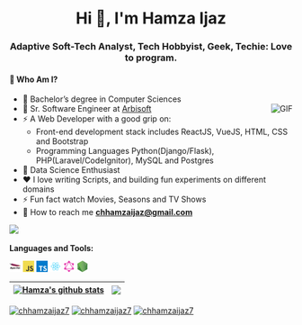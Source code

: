 <h1 align="center">Hi 👋, I'm Hamza Ijaz</h1>
<h3 align="center">Adaptive Soft-Tech Analyst, Tech Hobbyist, Geek, Techie: Love to program.</h3>

#### 🤔 Who Am I?

- 🏫 Bachelor’s degree in Computer Sciences 
- 💼 Sr. Software Engineer at [Arbisoft](https://arbisoft.com/)
  <img src="https://media.giphy.com/media/BemKqR9RDK4V2/giphy.gif" alt="GIF" align="right">
- ⚡️ A Web Developer with a good grip on:
  - Front-end development stack includes ReactJS, VueJS, HTML, CSS and Bootstrap
  - Programming Languages Python(Django/Flask), PHP(Laravel/CodeIgnitor), MySQL and Postgres
- 🚀 Data Science Enthusiast
- ❤️ I love writing Scripts, and building fun experiments on different domains
- ⚡ Fun fact watch Movies, Seasons and TV Shows
- 💬 How to reach me **chhamzaijaz@gmail.com**

![](https://komarev.com/ghpvc/?username=hamzaijaz-dev)

**Languages and Tools:**  

[comment]: <> (![Alt Apache]&#40;assets/apache.png =250x250&#41;)

<code><img height="20" src="./assets/apache.svg"></code>
<code><img height="20" src="https://raw.githubusercontent.com/github/explore/80688e429a7d4ef2fca1e82350fe8e3517d3494d/topics/javascript/javascript.png"></code>
<code><img height="20" src="https://raw.githubusercontent.com/github/explore/80688e429a7d4ef2fca1e82350fe8e3517d3494d/topics/typescript/typescript.png"></code>
<code><img height="20" src="https://raw.githubusercontent.com/github/explore/80688e429a7d4ef2fca1e82350fe8e3517d3494d/topics/react/react.png"></code>
<code><img height="20" src="https://raw.githubusercontent.com/github/explore/5c058a388828bb5fde0bcafd4bc867b5bb3f26f3/topics/graphql/graphql.png"></code>
<code><img height="20" src="https://raw.githubusercontent.com/github/explore/80688e429a7d4ef2fca1e82350fe8e3517d3494d/topics/nodejs/nodejs.png"></code>

| <a href="https://github.com/hamzaijaz-dev/github-readme-stats"><img align="center" src="https://github-readme-stats.vercel.app/api?username=hamzaijaz-dev&show_icons=true&include_all_commits=true&theme=buefy&hide_border=true" alt="Hamza's github stats" /></a> | <a href="https://github.com/hamzaijaz-dev/github-readme-stats"><img align="center" src="https://github-readme-stats.vercel.app/api/top-langs/?username=hamzaijaz-dev&layout=compact&theme=buefy&hide_border=true" /></a> |
| ------------- | ------------- |

<a href="https://linkedin.com/in/chhamzaijaz7" target="blank"><img align="center" src="https://cdn.jsdelivr.net/npm/simple-icons@3.0.1/icons/linkedin.svg" alt="chhamzaijaz7" height="20" width="20" /></a>
<a href="https://fb.com/chhamzaijaz7" target="blank"><img align="center" src="https://cdn.jsdelivr.net/npm/simple-icons@3.0.1/icons/facebook.svg" alt="chhamzaijaz7" height="20" width="20" /></a>
<a href="https://instagram.com/chhamzaijaz7" target="blank"><img align="center" src="https://cdn.jsdelivr.net/npm/simple-icons@3.0.1/icons/instagram.svg" alt="chhamzaijaz7" height="20" width="20" /></a>

<!---
hamzaijaz-dev/hamzaijaz-dev is a ✨ special ✨ repository because its `README.md` (this file) appears on your GitHub profile.
You can click the Preview link to take a look at your changes.
--->
